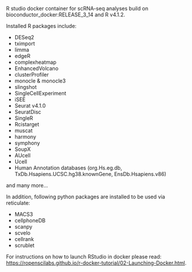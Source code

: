 R studio docker container for scRNA-seq analyses build on bioconductor_docker:RELEASE_3_14 and R v4.1.2.

Installed R packages include:

+ DESeq2
+ tximport
+ limma
+ edgeR
+ complexheatmap
+ EnhancedVolcano
+ clusterProfiler
+ monocle & monocle3
+ slingshot
+ SingleCellExperiment
+ iSEE
+ Seurat v4.1.0
+ SeuratDisc
+ SingleR
+ Rcistarget
+ muscat
+ harmony
+ symphony
+ SoupX
+ AUcell
+ Ucell
+ Human Annotation databases (org.Hs.eg.db, TxDb.Hsapiens.UCSC.hg38.knownGene, EnsDb.Hsapiens.v86)

and many more...

In addition, following python packages are installed to be used via reticulate:
+ MACS3
+ cellphoneDB
+ scanpy
+ scvelo
+ cellrank
+ scrublet

For instructions on how to launch RStudio in docker please read: https://ropenscilabs.github.io/r-docker-tutorial/02-Launching-Docker.html.